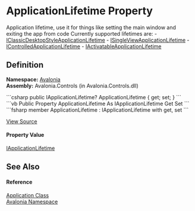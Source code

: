 # ApplicationLifetime Property


Application lifetime, use it for things like setting the main window and exiting the app from code Currently supported lifetimes are: - <a href="T_Avalonia_Controls_ApplicationLifetimes_IClassicDesktopStyleApplicationLifetime">IClassicDesktopStyleApplicationLifetime</a> - <a href="T_Avalonia_Controls_ApplicationLifetimes_ISingleViewApplicationLifetime">ISingleViewApplicationLifetime</a> - <a href="T_Avalonia_Controls_ApplicationLifetimes_IControlledApplicationLifetime">IControlledApplicationLifetime</a> - <a href="T_Avalonia_Controls_ApplicationLifetimes_IActivatableApplicationLifetime">IActivatableApplicationLifetime</a>



## Definition
**Namespace:** <a href="N_Avalonia">Avalonia</a>  
**Assembly:** Avalonia.Controls (in Avalonia.Controls.dll)

<Tabs groupId="api-code-preview">
<TabItem value="csharp" label="C#">
```csharp
public IApplicationLifetime? ApplicationLifetime { get; set; }
```
</TabItem>
<TabItem value="vb" label="VB">
```vb
Public Property ApplicationLifetime As IApplicationLifetime
	Get
	Set
```
</TabItem>
<TabItem value="fsharp" label="F#">
```fsharp
member ApplicationLifetime : IApplicationLifetime with get, set
```
</TabItem>
</Tabs>



<a href="https://github.com/AvaloniaUI/Avalonia/tree/master/src/Avalonia.Controls/Application.cs#L186" title="View the source code">View Source</a>



#### Property Value
<a href="T_Avalonia_Controls_ApplicationLifetimes_IApplicationLifetime">IApplicationLifetime</a>

## See Also


#### Reference
<a href="T_Avalonia_Application">Application Class</a>  
<a href="N_Avalonia">Avalonia Namespace</a>  

